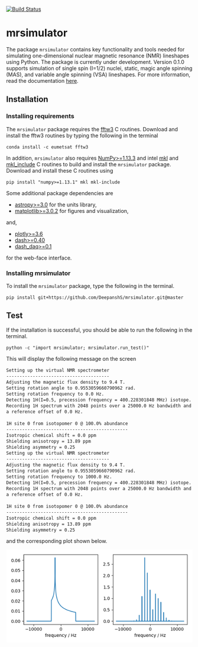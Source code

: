 
[![Build Status](https://travis-ci.org/DeepanshS/mrsimulator.svg?branch=master)](https://travis-ci.org/DeepanshS/mrsimulator)

# mrsimulator

The package ``mrsimulator`` contains key functionality and tools needed for
simulating one-dimensional nuclear magnetic resonance (NMR) lineshapes using
Python. The package is currently under development. Version 0.1.0 supports
simulation of single spin \(I=1/2\) nuclei, static,
magic angle spinning (MAS), and variable angle spinning (VSA) lineshapes.
For more information, read the documentation [here](https://deepanshs.github.io/mrsimulator/).

## Installation

### Installing requirements

The `mrsimulator` package requires the [fftw3](https://anaconda.org/eumetsat/fftw3)
C routines. Download and install the fftw3 routines by typing the following
in the terminal

    conda install -c eumetsat fftw3

In addition, ``mrsimulator`` also requires [NumPy>=1.13.3](http://www.numpy.org)
and intel [mkl](https://pypi.org/project/mkl/) and
[mkl_include](https://pypi.org/project/mkl-include) C routines to build and
install the `mrsimulator` package. Download and install these C routines using

    pip install "numpy>=1.13.1" mkl mkl-include

Some additional package dependencies are

- [astropy>=3.0](https://www.astropy.org) for the units library,
- [matplotlib>=3.0.2](https://matplotlib.org) for figures and visualization,

and,

- [plotly>=3.6](https://plot.ly/python/)
- [dash>=0.40](https://pypi.org/project/dash/)
- [dash_daq>=0.1](https://pypi.org/project/dash-daq/)

for the web-face interface.

### Installing mrsimulator

To install the ``mrsimulator`` package, type the following
in the terminal.

    pip install git+https://github.com/DeepanshS/mrsimulator.git@master

## Test

If the installation is successful, you should be able to run the following
in the terminal.

    python -c "import mrsimulator; mrsimulator.run_test()"

This will display the following message on the screen

    Setting up the virtual NMR spectrometer
    ---------------------------------------
    Adjusting the magnetic flux density to 9.4 T.
    Setting rotation angle to 0.9553059660790962 rad.
    Setting rotation frequency to 0.0 Hz.
    Detecting 1H(I=0.5, precession frequency = 400.228301848 MHz) isotope.
    Recording 1H spectrum with 2048 points over a 25000.0 Hz bandwidth and a reference offset of 0.0 Hz.

    1H site 0 from isotopomer 0 @ 100.0% abundance
    ----------------------------------------------
    Isotropic chemical shift = 0.0 ppm
    Shielding anisotropy = 13.89 ppm
    Shielding asymmetry = 0.25
    Setting up the virtual NMR spectrometer
    ---------------------------------------
    Adjusting the magnetic flux density to 9.4 T.
    Setting rotation angle to 0.9553059660790962 rad.
    Setting rotation frequency to 1000.0 Hz.
    Detecting 1H(I=0.5, precession frequency = 400.228301848 MHz) isotope.
    Recording 1H spectrum with 2048 points over a 25000.0 Hz bandwidth and a reference offset of 0.0 Hz.

    1H site 0 from isotopomer 0 @ 100.0% abundance
    ----------------------------------------------
    Isotropic chemical shift = 0.0 ppm
    Shielding anisotropy = 13.89 ppm
    Shielding asymmetry = 0.25

and the corresponding plot shown below.

![alt text](https://raw.githubusercontent.com/DeepanshS/mrsimulator/gh-pages/_static/test_output.png)
